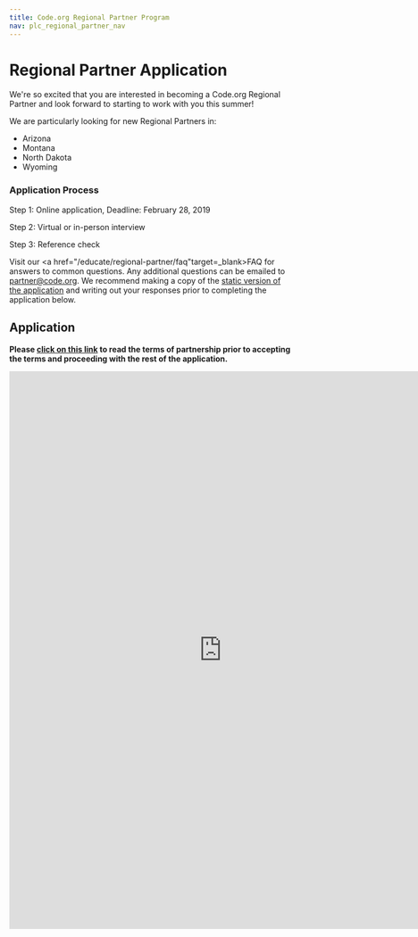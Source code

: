 ```yaml
---
title: Code.org Regional Partner Program
nav: plc_regional_partner_nav
---
```


# Regional Partner Application #

We're so excited that you are interested in becoming a Code.org Regional Partner and look forward to starting to work with you this summer!

We are particularly looking for new Regional Partners in:

- Arizona
- Montana
- North Dakota
- Wyoming


### Application Process ###

Step 1: Online application, Deadline: February 28, 2019

Step 2: Virtual or in-person interview

Step 3: Reference check


Visit our <a href="/educate/regional-partner/faq"target=_blank>FAQ</a> for answers to common questions. Any additional questions can be emailed to partner@code.org. We recommend making a copy of the <a href="https://drive.google.com/open?id=1R1mJzs44FOFV9xSTGUlQMLFGllU5rzuHHkGYlzz9_us" target=_blank>static version of the application</a> and writing out your responses prior to completing the application below.


## Application ##

**Please <a href="/educate/regional-partner/terms" target=_blank>click on this link</a> to read the terms of partnership prior to accepting the terms and proceeding with the rest of the application.**

<iframe src="https://docs.google.com/forms/d/e/1FAIpQLSe-_DRmhhAebei2y4DvPLr2TsCdn_2kXgh7Wg2JP2ixBcSc4g/viewform?usp=sf_link/viewform?embedded=true" width="760" height="1000" frameborder="0" marginheight="0" marginwidth="0">Loading...</iframe>
